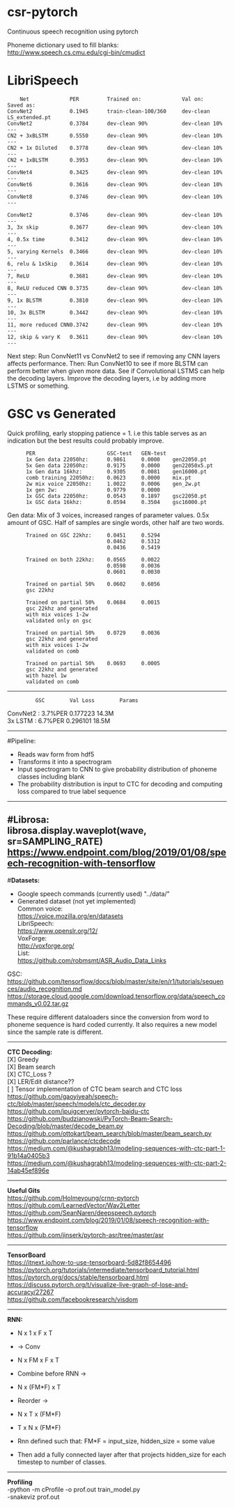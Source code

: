 # csr-pytorch
 Continuous speech recognition using pytorch

Phoneme dictionary used to fill blanks:  
http://www.speech.cs.cmu.edu/cgi-bin/cmudict

# LibriSpeech
        Net             PER         Trained on:             Val on:         Saved as:
    ConvNet2            0.1945      train-clean-100/360     dev-clean       LS_extended.pt
    ConvNet2            0.3784      dev-clean 90%           dev-clean 10%   ---
    CN2 + 3xBLSTM       0.5550      dev-clean 90%           dev-clean 10%   ---
    CN2 + 1x Diluted    0.3778      dev-clean 90%           dev-clean 10%   ---
    CN2 + 1xBLSTM       0.3953      dev-clean 90%           dev-clean 10%   ---
    ConvNet4            0.3425      dev-clean 90%           dev-clean 10%   ---
    ConvNet6            0.3616      dev-clean 90%           dev-clean 10%   ---
    ConvNet8            0.3746      dev-clean 90%           dev-clean 10%   ---
    
    ConvNet2            0.3746      dev-clean 90%           dev-clean 10%   ---
    3, 3x skip          0.3677      dev-clean 90%           dev-clean 10%   ---
    4, 0.5x time        0.3412      dev-clean 90%           dev-clean 10%   ---
    5, varying Kernels  0.3466      dev-clean 90%           dev-clean 10%   ---
    6, relu & 1xSkip    0.3614      dev-clean 90%           dev-clean 10%   ---
    7, ReLU             0.3681      dev-clean 90%           dev-clean 10%   ---
    8, ReLU reduced CNN 0.3735      dev-clean 90%           dev-clean 10%   ---
    9, 1x BLSTM         0.3810      dev-clean 90%           dev-clean 10%   ---
    10, 3x BLSTM        0.3442      dev-clean 90%           dev-clean 10%   ---
    11, more reduced CNN0.3742      dev-clean 90%           dev-clean 10%   ---
    12, skip & vary K   0.3611      dev-clean 90%           dev-clean 10%   ---
    
Next step: Run ConvNet11 vs ConvNet2 to see if removing any CNN layers affects performance.
Then: Run ConvNet10 to see if more BLSTM can perform better when given more data.
See if Convolutional LSTMS can help the decoding layers.
Improve the decoding layers, i.e by adding more LSTMS or something.
    
# GSC vs Generated
Quick profiling, early stopping patience = 1. i.e this table serves as an indication
but the best results could probably improve.  

          PER                       GSC-test   GEN-test      
          1x Gen data 22050hz:      0.9861     0.0000    gen22050.pt
          5x Gen data 22050hz:      0.9175     0.0000    gen22050x5.pt   
          1x Gen data 16khz:        0.9305     0.0081    gen16000.pt 
          comb training 22050hz:    0.0623     0.0000    mix.pt
          2w mix voice 22050hz:     1.0022     0.0006    gen_2w.pt   
          1x gen 2w:                0.9779     0.0000         
          1x GSC data 22050hz:      0.0543     0.1897    gsc22050.pt   
          1x GSC data 16khz:        0.0594     0.3504    gsc16000.pt
          
  
Gen data: Mix of 3 voices, increased ranges of parameter values. 0.5x amount of GSC. Half of samples are single words, other half are two words.  

          Trained on GSC 22khz:     0.0451     0.5294
                                    0.0462     0.5312
                                    0.0436     0.5419
                                    
          Trained on both 22khz:    0.0565     0.0022
                                    0.0598     0.0036
                                    0.0601     0.0030
                                    
          Trained on partial 50%    0.0602     0.6056
          gsc 22khz
          
          Trained on partial 50%    0.0684     0.0015
          gsc 22khz and generated
          with mix voices 1-2w
          validated only on gsc
          
          Trained on partial 50%    0.0729     0.0036
          gsc 22khz and generated
          with mix voices 1-2w
          validated on comb

          Trained on partial 50%    0.0693     0.0005
          gsc 22khz and generated
          with hazel 1w
          validated on comb
          
---
             GSC        Val Loss        Params
ConvNet2 :  3.7%PER     0.177223        14.3M  
3x LSTM  :  6.7%PER     0.296101        18.5M

---

#Pipeline:

* Reads wav form from hdf5  
* Transforms it into a spectrogram
* Input spectrogram to CNN to give probability distribution of phoneme classes including blank
* The probability distribution is input to CTC for decoding and computing loss compared to true label sequence

---
#Librosa:  
librosa.display.waveplot(wave, sr=SAMPLING_RATE)  
https://www.endpoint.com/blog/2019/01/08/speech-recognition-with-tensorflow  
---

#**Datasets:**
* Google speech commands (currently used) "../data/"
* Generated dataset  (not yet implemented)  
Common voice:  
https://voice.mozilla.org/en/datasets  
LibriSpeech:  
https://www.openslr.org/12/  
VoxForge:  
http://voxforge.org/  
List:  
https://github.com/robmsmt/ASR_Audio_Data_Links  


GSC:  
https://github.com/tensorflow/docs/blob/master/site/en/r1/tutorials/sequences/audio_recognition.md  
https://storage.cloud.google.com/download.tensorflow.org/data/speech_commands_v0.02.tar.gz  

These require different dataloaders since the conversion from word to phoneme sequence is hard coded currently.
It also requires a new model since the sample rate is different.


---
**CTC Decoding:**  
[X] Greedy  
[X] Beam search  
[X] CTC_Loss ?  
[X] LER/Edit distance??  
[ ] Tensor implementation of CTC beam search and CTC loss
https://github.com/gaoyiyeah/speech-ctc/blob/master/speech/models/ctc_decoder.py  
https://github.com/jpuigcerver/pytorch-baidu-ctc  
https://github.com/budzianowski/PyTorch-Beam-Search-Decoding/blob/master/decode_beam.py  
https://github.com/ottokart/beam_search/blob/master/beam_search.py  
https://github.com/parlance/ctcdecode  
https://medium.com/@kushagrabh13/modeling-sequences-with-ctc-part-1-91b14a0405b3  
https://medium.com/@kushagrabh13/modeling-sequences-with-ctc-part-2-14ab45ef896e  

---
**Useful Gits**  
https://github.com/Holmeyoung/crnn-pytorch  
https://github.com/LearnedVector/Wav2Letter  
https://github.com/SeanNaren/deepspeech.pytorch  
https://www.endpoint.com/blog/2019/01/08/speech-recognition-with-tensorflow  
https://github.com/jinserk/pytorch-asr/tree/master/asr  

---
**TensorBoard**  
https://itnext.io/how-to-use-tensorboard-5d82f8654496  
https://pytorch.org/tutorials/intermediate/tensorboard_tutorial.html  
https://pytorch.org/docs/stable/tensorboard.html  
https://discuss.pytorch.org/t/visualize-live-graph-of-lose-and-accuracy/27267  
https://github.com/facebookresearch/visdom  


---
**RNN:**
* N x 1 x F x T
* -> Conv
* N x FM x F x T

* Combine before RNN ->
* N x (FM*F) x T

* Reorder ->
* N x T x (FM*F)
* T x N x (FM*F)

* Rnn defined such that: FM*F = input_size, hidden_size = some value
* Then add a fully connected layer after that projects hidden_size for each timestep to number of classes.

---
**Profiling**  
-python -m cProfile -o prof.out train_model.py  
-snakeviz prof.out  

